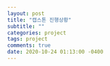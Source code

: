 ```yaml
---
layout: post
title: "캡스톤 진행상황"
subtitle: ""
categories: project
tags: project
comments: true
date: 2020-10-24 01:13:00 -0400
---
```


